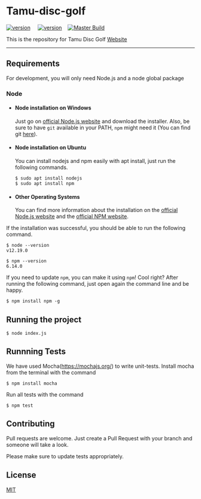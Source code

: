 
# Tamu-disc-golf
[![version](https://img.shields.io/badge/node-12.9.0-brightgreen.svg)](https://nodejs.org/en/)&nbsp;&nbsp;&nbsp;&nbsp; [![version](https://img.shields.io/badge/npm-6.14.0-success.svg)](https://www.npmjs.com/)&nbsp;&nbsp;&nbsp;&nbsp;[![Master Build](https://github.com/acramer/tamu-disc-golf/workflows/Node.js%20CI/badge.svg?branch=master)](https://github.com/acramer/tamu-disc-golf/actions?query=workflow%3A%22Node.js+CI%22+branch%3Amaster)

This is the repository for Tamu Disc Golf [Website](http://tamudiscgolf.herokuapp.com/client/index.html)

---
## Requirements

For development, you will only need Node.js and a node global package
### Node
- #### Node installation on Windows

  Just go on [official Node.js website](https://nodejs.org/) and download the installer.
Also, be sure to have `git` available in your PATH, `npm` might need it (You can find git [here](https://git-scm.com/)).

- #### Node installation on Ubuntu

  You can install nodejs and npm easily with apt install, just run the following commands.

      $ sudo apt install nodejs
      $ sudo apt install npm

- #### Other Operating Systems
  You can find more information about the installation on the [official Node.js website](https://nodejs.org/) and the [official NPM website](https://npmjs.org/).

If the installation was successful, you should be able to run the following command.

    $ node --version
    v12.19.0

    $ npm --version
    6.14.0

If you need to update `npm`, you can make it using `npm`! Cool right? After running the following command, just open again the command line and be happy.

    $ npm install npm -g

## Running the project

    $ node index.js

## Runnning Tests
We have used Mocha(https://mochajs.org/) to write unit-tests. Install mocha from the terminal with the command

    $ npm install mocha

Run all tests with the command

    $ npm test

## Contributing
Pull requests are welcome. Just create a Pull Request with your branch and someone will take a look.

Please make sure to update tests appropriately.

## License
[MIT](https://choosealicense.com/licenses/mit/)